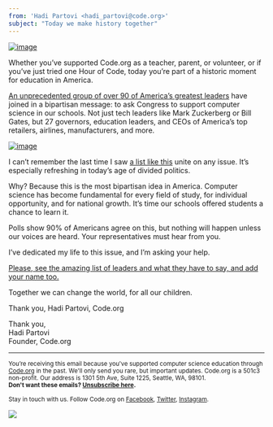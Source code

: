 ```yaml
---
from: 'Hadi Partovi <hadi_partovi@code.org>'
subject: "Today we make history together"
---
```


[![image](https://staging.code.org/images/fit-300/petitioncaptions.png)](http://bit.ly/computersciencepetition)

Whether you’ve supported Code.org as a teacher, parent, or volunteer, or if you’ve just tried one Hour of Code, today you’re part of a historic moment for education in America.
 
[An unprecedented group of over 90 of America’s greatest leaders](http://bit.ly/computersciencepetition) have joined in a bipartisan message: to ask Congress to support computer science in our schools. Not just tech leaders like Mark Zuckerberg or Bill Gates, but 27 governors, education leaders, and CEOs of America’s top retailers, airlines, manufacturers, and more.

[![image](https://staging.code.org/images/fit-300/petitionfaces.png)](http://bit.ly/computersciencepetition)

I can’t remember the last time I saw [a list like this](http://bit.ly/computersciencepetition) unite on any issue. It’s especially refreshing in today’s age of divided politics.
 
Why? Because this is the most bipartisan idea in America. Computer science has become fundamental for every field of study, for individual opportunity, and for national growth. It’s time our schools offered students a chance to learn it.
 
Polls show 90% of Americans agree on this, but nothing will happen unless our voices are heard. Your representatives must hear from you.
 
I’ve dedicated my life to this issue, and I’m asking your help.
 
[Please, see the amazing list of leaders and what they have to say, and add your name too.](http://bit.ly/computersciencepetition)
 
Together we can change the world, for all our children.

Thank you,
Hadi Partovi, Code.org

Thank you,
<br/>
Hadi Partovi<br />
Founder, Code.org
<br />

<hr>

<small>You’re receiving this email because you've supported computer science education through <a href="https://code.org/">Code.org</a> in the past. We'll only send you rare, but important updates. Code.org is a 501c3 non-profit. Our address is 1301 5th Ave, Suite 1225, Seattle, WA, 98101.</small> <br />
<small><strong>Don't want these emails? <a href="<%= unsubscribe_link %>">Unsubscribe here</a>.</strong></small></p>
<p><small>Stay in touch with us. Follow Code.org on
<a href="https://www.facebook.com/Code.org">Facebook</a>, <a href="https://twitter.com/codeorg">Twitter</a>, <a href="https://instagram.com/codeorg">Instagram</a>.
</small></p>

![](<%= tracking_pixel %>)